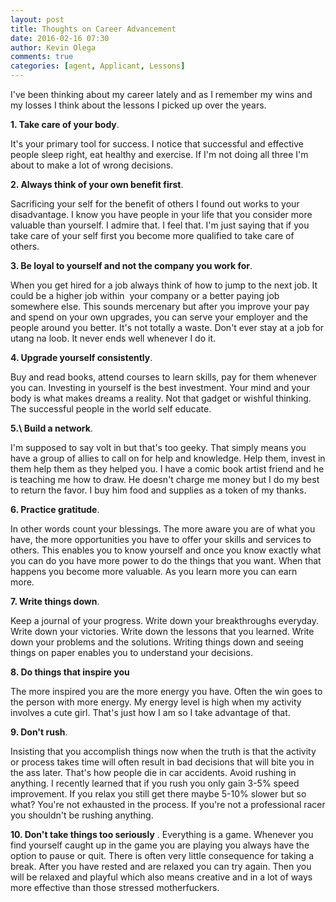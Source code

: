 ```yaml
---
layout: post
title: Thoughts on Career Advancement
date: 2016-02-16 07:30
author: Kevin Olega
comments: true
categories: [agent, Applicant, Lessons]
---
```

I've been thinking about my career lately and as I remember my wins and my losses I think about the lessons I picked up over the years.  

**1\. Take care of your body**. 

It's your primary tool for success. I notice that successful and effective people sleep right, eat healthy and exercise. If I'm not doing all three I'm about to make a lot of wrong decisions.  

**2\. Always think of your own benefit first**. 

Sacrificing your self for the benefit of others I found out works to your disadvantage. I know you have people in your life that you consider more valuable than yourself. I admire that. I feel that. I'm just saying that if you take care of your self first you become more qualified to take care of others.  

**3\. Be loyal to yourself and not the company you work for**. 

When you get hired for a job always think of how to jump to the next job. It could be a higher job within  your company or a better paying job somewhere else. This sounds mercenary but after you improve your pay and spend on your own upgrades, you can serve your employer and the people around you better. It's not totally a waste. Don't ever stay at a job for utang na loob. It never ends well whenever I do it.  

**4\. Upgrade yourself consistently**. 

Buy and read books, attend courses to learn skills, pay for them whenever you can. Investing in yourself is the best investment. Your mind and your body is what makes dreams a reality. Not that gadget or wishful thinking. The successful people in the world self educate. 

**5.\ Build a network**. 

I'm supposed to say volt in but that's too geeky. That simply means you have a group of allies to call on for help and knowledge. Help them, invest in them help them as they helped you. I have a comic book artist friend and he is teaching me how to draw. He doesn't charge me money but I do my best to return the favor. I buy him food and supplies as a token of my thanks. 

**6\. Practice gratitude**. 

In other words count your blessings. The more aware you are of what you have, the more opportunities you have to offer your skills and services to others. This enables you to know yourself and once you know exactly what you can do you have more power to do the things that you want. When that happens you become more valuable. As you learn more you can earn more. 

**7\. Write things down**. 

Keep a journal of your progress. Write down your breakthroughs everyday. Write down your victories. Write down the lessons that you learned. Write down your problems and the solutions. Writing things down and seeing things on paper enables you to understand your decisions.   

**8\. Do things that inspire you** 

The more inspired you are the more energy you have. Often the win goes to the person with more energy. My energy level is high when my activity involves a cute girl. That's just how I am so I take advantage of that.   

**9\. Don't rush**. 

Insisting that you accomplish things now when the truth is that the activity or process takes time will often result in bad decisions that will bite you in the ass later. That's how people die in car accidents. Avoid rushing in anything. I recently learned that if you rush you only gain 3-5% speed improvement. If you relax you still get there maybe 5-10% slower but so what? You're not exhausted in the process. If you're not a professional racer you shouldn't be rushing anything.   

**10\. Don't take things too seriously** . Everything is a game. Whenever you find yourself caught up in the game you are playing you always have the option to pause or quit. There is often very little consequence for taking a break. After you have rested and are relaxed you can try again. Then you will be relaxed and playful which also means creative and in a lot of ways more effective than those stressed motherfuckers.
